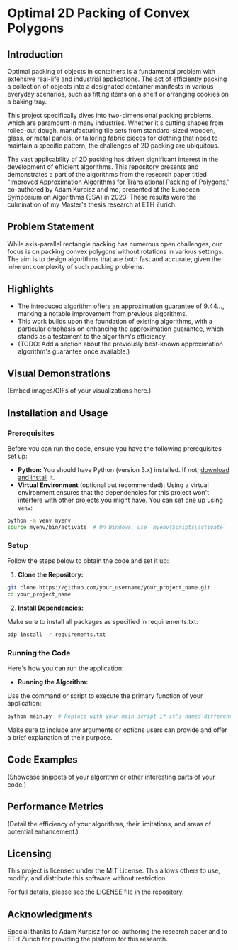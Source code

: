 # Optimal 2D Packing of Convex Polygons

## Introduction

Optimal packing of objects in containers is a fundamental problem with extensive real-life and industrial applications. The act of efficiently packing a collection of objects into a designated container manifests in various everyday scenarios, such as fitting items on a shelf or arranging cookies on a baking tray.

This project specifically dives into two-dimensional packing problems, which are paramount in many industries. Whether it's cutting shapes from rolled-out dough, manufacturing tile sets from standard-sized wooden, glass, or metal panels, or tailoring fabric pieces for clothing that need to maintain a specific pattern, the challenges of 2D packing are ubiquitous.

The vast applicability of 2D packing has driven significant interest in the development of efficient algorithms. This repository presents and demonstrates a part of the algorithms from the research paper titled "[Improved Approximation Algorithms for Translational Packing of Polygons](https://drops-beta.dagstuhl.de/entities/document/10.4230/LIPIcs.ESA.2023.76)," co-authored by Adam Kurpisz and me, presented at the European Symposium on Algorithms (ESA) in 2023. These results were the culmination of my Master's thesis research at ETH Zurich.

## Problem Statement

While axis-parallel rectangle packing has numerous open challenges, our focus is on packing convex polygons without rotations in various settings. The aim is to design algorithms that are both fast and accurate, given the inherent complexity of such packing problems.

## Highlights

- The introduced algorithm offers an approximation guarantee of 9.44..., marking a notable improvement from previous algorithms.
- This work builds upon the foundation of existing algorithms, with a particular emphasis on enhancing the approximation guarantee, which stands as a testament to the algorithm's efficiency.
- (TODO: Add a section about the previously best-known approximation algorithm's guarantee once available.)

## Visual Demonstrations

(Embed images/GIFs of your visualizations here.)

## Installation and Usage

### Prerequisites

Before you can run the code, ensure you have the following prerequisites set up:

- **Python:** You should have Python (version 3.x) installed. If not, [download and install](https://www.python.org/downloads/) it.
- **Virtual Environment** (optional but recommended): Using a virtual environment ensures that the dependencies for this project won't interfere with other projects you might have. You can set one up using `venv`:

```bash
python -m venv myenv
source myenv/bin/activate  # On Windows, use `myenv\Scripts\activate`
```

### Setup

Follow the steps below to obtain the code and set it up:

1. **Clone the Repository:**
   
```bash
git clone https://github.com/your_username/your_project_name.git
cd your_project_name
```

2. **Install Dependencies:**
   
Make sure to install all packages as specified in requirements.txt:

```bash
pip install -r requirements.txt
```

### Running the Code

Here's how you can run the application:

- **Running the Algorithm:**

Use the command or script to execute the primary function of your application:

```bash
python main.py  # Replace with your main script if it's named differently.
```

Make sure to include any arguments or options users can provide and offer a brief explanation of their purpose.

## Code Examples

(Showcase snippets of your algorithm or other interesting parts of your code.)

## Performance Metrics

(Detail the efficiency of your algorithms, their limitations, and areas of potential enhancement.)

## Licensing

This project is licensed under the MIT License. This allows others to use, modify, and distribute this software without restriction.

For full details, please see the [LICENSE](./LICENSE) file in the repository.

## Acknowledgments

Special thanks to Adam Kurpisz for co-authoring the research paper and to ETH Zurich for providing the platform for this research.
